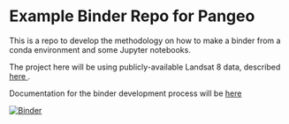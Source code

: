 # Example Binder Repo for Pangeo
This is a repo to develop the methodology on how to make a binder from a conda environment and some Jupyter notebooks.

The project here will be using publicly-available Landsat 8 data, described 
<a href="https://registry.opendata.aws/landsat-8/">
  here
</a>.

Documentation for the binder development process will be 
<a href="https://docs.google.com/document/d/175gWrR-ibbPj38vlXhKGwWR7ntog3L1BaLIRNWTo-ZU/edit?usp=sharing">
  here
</a>

[![Binder](https://mybinder.org/badge_logo.svg)](https://mybinder.org/v2/gh/salvis2/pangeo_example_binder/master?urlpath=lab)
